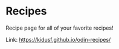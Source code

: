# Recipes
Recipe page for all of your favorite recipes!

Link: https://kidusf.github.io/odin-recipes/

